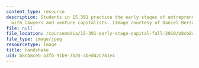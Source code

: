 ```yaml
---
content_type: resource
description: Students in 15.391 practice the early stages of entrepreneurship by working
  with lawyers and venture capitalists. (Image courtesy of Daniel Bersak.)
file: null
file_location: /coursemedia/15-391-early-stage-capital-fall-2010/b8cb8ceba3fb91b97b254bed42c741e4_15-391f10.jpg
file_type: image/jpeg
resourcetype: Image
title: Handshake
uid: b8cb8ceb-a3fb-91b9-7b25-4bed42c741e4
---
```

